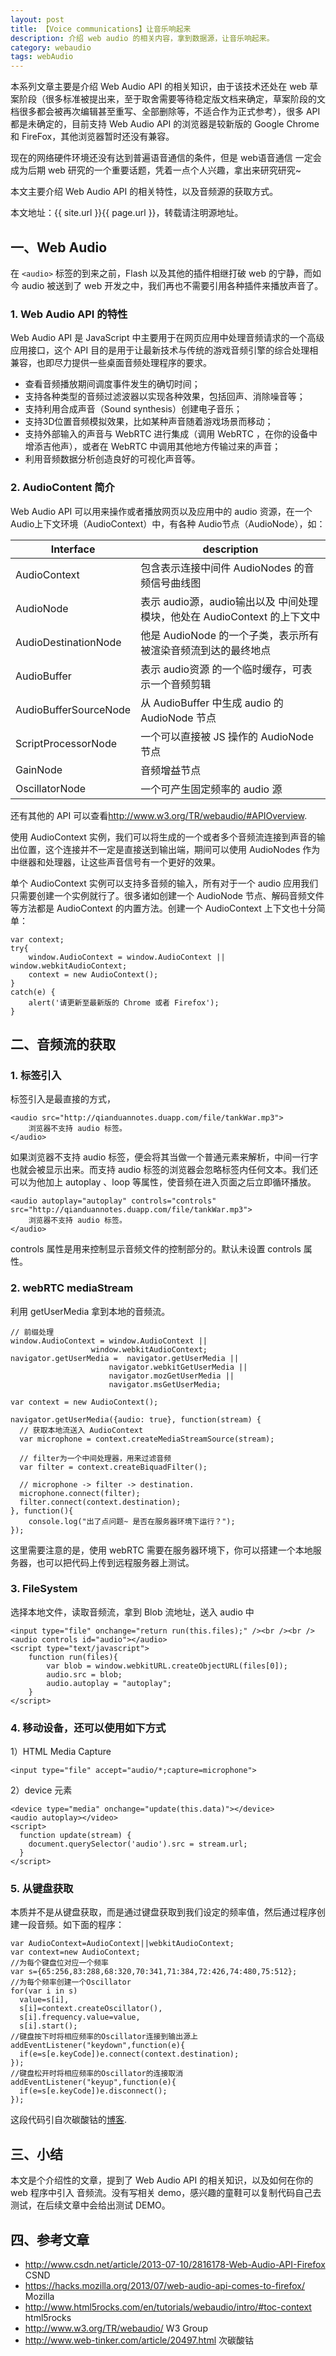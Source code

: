 ```yaml
---
layout: post
title: 【Voice communications】让音乐响起来
description: 介绍 web audio 的相关内容，拿到数据源，让音乐响起来。
category: webaudio
tags: webAudio 
---
```


本系列文章主要是介绍 Web Audio API 的相关知识，由于该技术还处在 web 草案阶段（很多标准被提出来，至于取舍需要等待稳定版文档来确定，草案阶段的文档很多都会被再次编辑甚至重写、全部删除等，不适合作为正式参考），很多 API 都是未确定的，目前支持 Web Audio API 的浏览器是较新版的 Google Chrome 和 FireFox，其他浏览器暂时还没有兼容。

现在的网络硬件环境还没有达到普遍语音通信的条件，但是 web语音通信 一定会成为后期 web 研究的一个重要话题，凭着一点个人兴趣，拿出来研究研究~

本文主要介绍 Web Audio API 的相关特性，以及音频源的获取方式。

本文地址：{{ site.url }}{{ page.url }}，转载请注明源地址。

## 一、Web Audio

在 `<audio>` 标签的到来之前，Flash 以及其他的插件相继打破 web 的宁静，而如今 audio 被送到了 web 开发之中，我们再也不需要引用各种插件来播放声音了。


### 1. Web Audio API 的特性

Web Audio API 是 JavaScript 中主要用于在网页应用中处理音频请求的一个高级应用接口，这个 API 目的是用于让最新技术与传统的游戏音频引擎的综合处理相兼容，也即尽力提供一些桌面音频处理程序的要求。

- 查看音频播放期间调度事件发生的确切时间；
- 支持各种类型的音频过滤波器以实现各种效果，包括回声、消除噪音等；
- 支持利用合成声音（Sound synthesis）创建电子音乐；
- 支持3D位置音频模拟效果，比如某种声音随着游戏场景而移动；
- 支持外部输入的声音与 WebRTC 进行集成（调用 WebRTC ，在你的设备中增添吉他声），或者在 WebRTC 中调用其他地方传输过来的声音；
- 利用音频数据分析创造良好的可视化声音等。

### 2. AudioContent 简介

Web Audio API 可以用来操作或者播放网页以及应用中的 audio 资源，在一个 Audio上下文环境（AudioContext）中，有各种 Audio节点（AudioNode），如：

Interface            | description
---------------------|-------------------------------------------------------------------------
AudioContext         | 包含表示连接中间件 AudioNodes 的音频信号曲线图
AudioNode            | 表示 audio源，audio输出以及 中间处理模块，他处在 AudioContext 的上下文中
AudioDestinationNode | 他是 AudioNode 的一个子类，表示所有被渲染音频流到达的最终地点
AudioBuffer          | 表示 audio资源 的一个临时缓存，可表示一个音频剪辑
AudioBufferSourceNode| 从 AudioBuffer 中生成 audio 的 AudioNode 节点
ScriptProcessorNode  | 一个可以直接被 JS 操作的 AudioNode 节点
GainNode             | 音频增益节点
OscillatorNode       | 一个可产生固定频率的 audio 源

还有其他的 API 可以查看<http://www.w3.org/TR/webaudio/#APIOverview>.

使用 AudioContext 实例，我们可以将生成的一个或者多个音频流连接到声音的输出位置，这个连接并不一定是直接送到输出端，期间可以使用 AudioNodes 作为中继器和处理器，让这些声音信号有一个更好的效果。

单个 AudioContext 实例可以支持多音频的输入，所有对于一个 audio 应用我们只需要创建一个实例就行了。很多诸如创建一个 AudioNode 节点、解码音频文件等方法都是 AudioContext 的内置方法。创建一个 AudioContext 上下文也十分简单：

	var context;
	try{
		window.AudioContext = window.AudioContext || window.webkitAudioContext;
		context = new AudioContext();
	}
	catch(e) {
		alert('请更新至最新版的 Chrome 或者 Firefox');
	}

## 二、音频流的获取

### 1. 标签引入

标签引入是最直接的方式，
	
	<audio src="http://qianduannotes.duapp.com/file/tankWar.mp3">
		浏览器不支持 audio 标签。
	</audio>

如果浏览器不支持 audio 标签，便会将其当做一个普通元素来解析，中间一行字也就会被显示出来。而支持 audio 标签的浏览器会忽略标签内任何文本。我们还可以为他加上 autoplay 、loop 等属性，使音频在进入页面之后立即循环播放。

	<audio autoplay="autoplay" controls="controls" src="http://qianduannotes.duapp.com/file/tankWar.mp3">
		浏览器不支持 audio 标签。
	</audio>

controls 属性是用来控制显示音频文件的控制部分的。默认未设置 controls 属性。

### 2. webRTC mediaStream

利用 getUserMedia 拿到本地的音频流。

	// 前缀处理
	window.AudioContext = window.AudioContext ||
					  window.webkitAudioContext;
	navigator.getUserMedia =  navigator.getUserMedia ||
						  navigator.webkitGetUserMedia ||
						  navigator.mozGetUserMedia ||
						  navigator.msGetUserMedia;

	var context = new AudioContext();

	navigator.getUserMedia({audio: true}, function(stream) {
	  // 获取本地流送入 AudioContext
	  var microphone = context.createMediaStreamSource(stream);

	  // filter为一个中间处理器，用来过滤音频
	  var filter = context.createBiquadFilter();

	  // microphone -> filter -> destination.
	  microphone.connect(filter);
	  filter.connect(context.destination);
	}, function(){
		console.log("出了点问题~ 是否在服务器环境下运行？");
	});

这里需要注意的是，使用 webRTC 需要在服务器环境下，你可以搭建一个本地服务器，也可以把代码上传到远程服务器上测试。

### 3. FileSystem

选择本地文件，读取音频流，拿到 Blob 流地址，送入 audio 中

	<input type="file" onchange="return run(this.files);" /><br /><br />
	<audio controls id="audio"></audio>
	<script type="text/javascript">
		function run(files){
			var blob = window.webkitURL.createObjectURL(files[0]);
			audio.src = blob;
			audio.autoplay = "autoplay";
		}
	</script>

### 4. 移动设备，还可以使用如下方式

1）HTML Media Capture

	<input type="file" accept="audio/*;capture=microphone">

2）device 元素

	<device type="media" onchange="update(this.data)"></device>
	<audio autoplay></video>
	<script>
	  function update(stream) {
	    document.querySelector('audio').src = stream.url;
	  }
	</script>

### 5. 从键盘获取

本质并不是从键盘获取，而是通过键盘获取到我们设定的频率值，然后通过程序创建一段音频。如下面的程序：

	var AudioContext=AudioContext||webkitAudioContext;
	var context=new AudioContext;
	//为每个键盘位对应一个频率
	var s={65:256,83:288,68:320,70:341,71:384,72:426,74:480,75:512};
	//为每个频率创建一个Oscillator
	for(var i in s)
	  value=s[i],
	  s[i]=context.createOscillator(),
	  s[i].frequency.value=value,
	  s[i].start();
	//键盘按下时将相应频率的Oscillator连接到输出源上
	addEventListener("keydown",function(e){
	  if(e=s[e.keyCode])e.connect(context.destination);
	});
	//键盘松开时将相应频率的Oscillator的连接取消
	addEventListener("keyup",function(e){
	  if(e=s[e.keyCode])e.disconnect();
	});

这段代码引自次碳酸钴的[博客](http://www.web-tinker.com/article/20497.html).

## 三、小结

本文是个介绍性的文章，提到了 Web Audio API 的相关知识，以及如何在你的 web 程序中引入 音频流。没有写相关 demo，感兴趣的童鞋可以复制代码自己去测试，在后续文章中会给出测试 DEMO。

## 四、参考文章

- <http://www.csdn.net/article/2013-07-10/2816178-Web-Audio-API-Firefox> CSND
- <https://hacks.mozilla.org/2013/07/web-audio-api-comes-to-firefox/> Mozilla
- <http://www.html5rocks.com/en/tutorials/webaudio/intro/#toc-context> html5rocks
- <http://www.w3.org/TR/webaudio/> W3 Group
- <http://www.web-tinker.com/article/20497.html> 次碳酸钴
